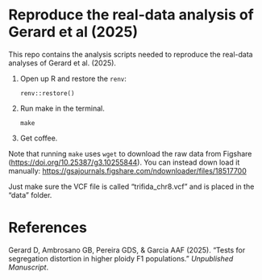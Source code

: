 
<!-- README.md is generated from README.Rmd. Please edit that file -->

# Reproduce the real-data analysis of Gerard et al (2025)

<!-- badges: start -->

<!-- badges: end -->

This repo contains the analysis scripts needed to reproduce the
real-data analyses of Gerard et al. (2025).

1.  Open up R and restore the `renv`:

        renv::restore()

2.  Run make in the terminal.

        make

3.  Get coffee.

Note that running `make` uses `wget` to download the raw data from
Figshare (<https://doi.org/10.25387/g3.10255844>). You can instead down
load it manually:
<https://gsajournals.figshare.com/ndownloader/files/18517700>

Just make sure the VCF file is called “trifida_chr8.vcf” and is placed
in the “data” folder.

# References

Gerard D, Ambrosano GB, Pereira GDS, & Garcia AAF (2025). “Tests for
segregation distortion in higher ploidy F1 populations.” *Unpublished
Manuscript*.
